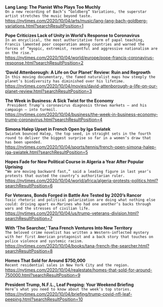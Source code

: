 **Lang Lang: The Pianist Who Plays Too Muchly**\
`On a new recording of Bach’s “Goldberg” Variations, the superstar artist stretches the music beyond taste.`\
https://nytimes.com/2020/10/04/arts/music/lang-lang-bach-goldberg-variations.html?searchResultPosition=1

**Pope Criticizes Lack of Unity in World’s Response to Coronavirus**\
`In an encyclical, the most authoritative form of papal teaching, Francis lamented poor cooperation among countries and warned the forces of “myopic, extremist, resentful and aggressive nationalism are on the rise.”`\
https://nytimes.com/2020/10/04/world/europe/pope-francis-coronavirus-response.html?searchResultPosition=2

**‘David Attenborough: A Life on Our Planet’ Review: Ruin and Regrowth**\
`In this moving documentary, the famed naturalist maps how steeply the planet’s biodiversity has diminished over his lifetime.`\
https://nytimes.com/2020/10/04/movies/david-attenborough-a-life-on-our-planet-review.html?searchResultPosition=3

**The Week in Business: A Sick Twist for the Economy**\
` President Trump’s coronavirus diagnosis throws markets — and his campaign — into turmoil.`\
https://nytimes.com/2020/10/04/business/the-week-in-business-economy-trump-coronavirus.html?searchResultPosition=4

**Simona Halep Upset in French Open by Iga Swiatek**\
`Swiatek bounced Halep, the top seed, in straight sets in the fourth round to deliver the biggest surprise so far in a women’s draw that has been upended.`\
https://nytimes.com/2020/10/04/sports/tennis/french-open-simona-halep-iga-swiatek.html?searchResultPosition=5

**Hopes Fade for New Political Course in Algeria a Year After Popular Uprising**\
`“We are moving backward fast,” said a leading figure in last year’s protests that ousted the country’s authoritarian ruler.`\
https://nytimes.com/2020/10/04/world/africa/algeria-protests-politics.html?searchResultPosition=6

**For Veterans, Bonds Forged in Battle Are Tested by 2020’s Rancor**\
`Toxic rhetoric and political polarization are doing what nothing else could: driving apart ex-Marines who had one another’s backs through wars and the stresses of civilian life.`\
https://nytimes.com/2020/10/04/us/trump-veterans-division.html?searchResultPosition=7

**With ‘The Searcher,’ Tana French Ventures Into New Territory**\
`The beloved crime novelist has written a Western-inflected mystery with her first American protagonist and a back story that touches on police violence and systemic racism.`\
https://nytimes.com/2020/10/04/books/tana-french-the-searcher.html?searchResultPosition=8

**Homes That Sold for Around $750,000**\
`Recent residential sales in New York City and the region.`\
https://nytimes.com/2020/10/04/realestate/homes-that-sold-for-around-750000.html?searchResultPosition=9

**President Trump, N.F.L., Leaf Peeping: Your Weekend Briefing**\
`Here’s what you need to know about the week’s top stories.`\
https://nytimes.com/2020/10/04/briefing/trump-covid-nfl-leaf-peeping.html?searchResultPosition=10

